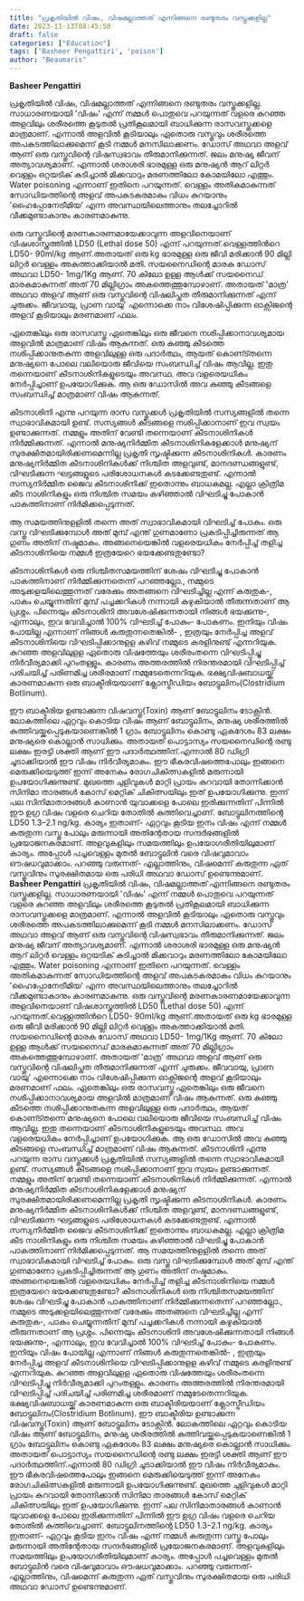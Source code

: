```yaml
---
title: "പ്രകൃതിയിൽ വിഷം, വിഷമല്ലാത്തത് എന്നിങ്ങനെ രണ്ടുതരം വസ്തുക്കളില്ല"
date: 2023-11-13T08:45:50
draft: false
categories: ["Education"]
tags: ['Basheer Pengattiri', 'poison']
author: "Beaumaris"
---
```


<strong>Basheer Pengattiri</strong>

പ്രകൃതിയിൽ വിഷം, വിഷമല്ലാത്തത് എന്നിങ്ങനെ രണ്ടുതരം വസ്തുക്കളില്ല. സാധാരണയായി 'വിഷം' എന്ന് നമ്മൾ പൊതുവെ പറയുന്നത് വളരെ കുറഞ്ഞ അളവിലും ശരീരത്തെ കൂടുതൽ പ്രതികൂലമായി ബാധിക്കുന്ന രാസവസ്തുക്കളെ മാത്രമാണ്. എന്നാൽ അളവിൽ കൂടിയാലും ഏതൊരു വസ്തുവും ശരീരത്തെ അപകടത്തിലാക്കുമെന്ന് കൂടി നമ്മൾ മനസിലാക്കണം. ഡോസ് അഥവാ അളവ് ആണ് ഒരു വസ്തുവിന്റെ വിഷസ്വഭാവം തീരുമാനിക്കുന്നത്. ജലം മനുഷ്യ ജീവന് അത്യാവശ്യമാണ്. എന്നാൽ ശരാശരി ഭാരമുള്ള ഒരു മനുഷ്യൻ ആറ് ലിറ്റർ വെള്ളം ഒറ്റയടിക് കുടിച്ചാൽ മിക്കവാറും മരണത്തിലോ കോമയിലോ എത്തും. Water poisoning എന്നാണ് ഇതിനെ പറയുന്നത്. വെള്ളം അതികമാകുന്നത് സോഡിയത്തിന്റെ അളവ് അപകടകരമാകും വിധം കുറയാനും 'ഹൈപ്പോനേട്രീമിയ' എന്ന അവസ്ഥയിലെത്താനും തലച്ചോറിൽ വീക്കമുണ്ടാകാനും കാരണമാകുന്നു.

ഒരു വസ്തുവിന്റെ മരണകാരണമായേക്കാവുന്ന അളവിനെയാണ് വിഷശാസ്ത്രത്തിൽ LD50 (Lethal dose 50) എന്ന് പറയുന്നത്.വെള്ളത്തിൻറെ LD50- 90ml/kg ആണ്.അതായത് ഒരു kg ഭാരമുള്ള ഒരു ജീവി മരിക്കാൻ 90 മില്ലി ലിറ്റർ വെള്ളം അകത്താക്കിയാൽ മതി. സയനൈഡിന്റെ മാരക ഡോസ് അഥവാ LD50- 1mg/1Kg ആണ്. 70 കിലോ ഉള്ള ആൾക്ക് സയനൈഡ് മാരകമാകുന്നത് അത് 70 മില്ലിഗ്രാം അകത്തെത്തുമ്പോഴാണ്. അതായത് 'മാത്ര' അഥവാ അളവ് ആണ് ഒരു വസ്തുവിന്റെ വിഷലിപ്തത തീരുമാനിക്കുന്നത് എന്ന് ചുരുക്കം. ജീവവായു, പ്രാണ വായു' എന്നൊക്കെ നാം വിശേഷിപ്പിക്കുന്ന ഓക്സിജന്റെ അളവ് കൂടിയാലും മരണമാണ് ഫലം.

ഏതെങ്കിലും ഒരു രാസവസ്തു ഏതെങ്കിലും ഒരു ജീവനെ നശിപ്പിക്കാനാവശ്യമായ അളവിൽ മാത്രമാണ് വിഷം ആകുന്നത്. ഒരു കുഞ്ഞു കീടത്തെ നശിപ്പിക്കാനുതകുന്ന അളവിലുള്ള ഒരു പദാർത്ഥം, ആയത് കൊണ്ട്തന്നെ മനുഷ്യനെ പോലെ വലിയൊരു ജീവിയെ സംബന്ധിച്ച് വിഷം ആവില്ല. ഇതു തന്നെയാണ് കീടനാശിനികളുടെയും അവസ്ഥ. അവ വളരെയധികം നേർപ്പിച്ചാണ് ഉപയോഗിക്കുക. ആ ഒരു ഡോസിൽ അവ കുഞ്ഞു കീടങ്ങളെ സംബന്ധിച്ച് മാത്രമാണ് വിഷം ആകുന്നത്.

കീടനാശിനി എന്നു പറയുന്ന രാസ വസ്തുക്കൾ പ്രകൃതിയിൽ സസ്യങ്ങളിൽ തന്നെ സ്വാഭാവികമായി ഉണ്ട്. സസ്യങ്ങൾ കീടങ്ങളെ നശിപ്പിക്കാനാണ് ഇവ സ്വയം ഉണ്ടാക്കുന്നത്. നമ്മളും അതിന് വേണ്ടി തന്നെയാണ് കീടനാശിനികൾ നിർമ്മിക്കുന്നത്. എന്നാൽ മനുഷ്യനിർമ്മിത കീടനാശിനികളേക്കാൾ മനുഷ്യന് സുരക്ഷിതമായിരിക്കണമെന്നില്ല പ്രകൃതി സൃഷ്ടിക്കുന്ന കീടനാശിനികൾ. കാരണം മനുഷ്യനിർമ്മിത കീടനാശിനികൾക്ക് നിശ്ചിത അളവുണ്ട്, മാനദണ്ഡങ്ങളുണ്ട്, വിഘടിക്കുന്ന ഘട്ടങ്ങളുടെ പരിശോധനകൾ കടക്കേണ്ടതുണ്ട്. എന്നാൽ സസ്യനിർമ്മിത ജൈവ കീടനാശിനിക്ക് ഇതൊന്നും ബാധകമല്ല. എല്ലാ ക്രിത്രിമ കീട നാശിനികളും ഒരു നിശ്ചിത സമയം കഴിഞ്ഞാൽ വിഘടിച്ചു പോകാൻ പാകത്തിനാണ് നിർമിക്കപ്പെടുന്നത്.

ആ സമയത്തിനുളളിൽ തന്നെ അത് സ്വാഭാവികമായി വിഘടിച്ച് പോകും. ഒരു വസ്തു വിഘടിക്കുമ്പോൾ അത് മുമ്പ് എന്ത് ഗുണമാണോ പ്രകടിപ്പിച്ചിരുന്നത് ആ ഗുണം അതിന് നഷ്ടമാകും. അങ്ങനെയെങ്കിൽ വളരെയധികം നേർപ്പിച്ച് തളിച്ച കീടനാശിനിയെ നമ്മൾ ഇത്രയേറെ ഭയക്കേണ്ടതുണ്ടോ?

കീടനാശിനികൾ ഒരു നിശ്ചിതസമയത്തിന് ശേഷം വിഘടിച്ചു പോകാൻ പാകത്തിനാണ് നിർമ്മിക്കുന്നതെന്ന് പറഞ്ഞല്ലോ., നമ്മുടെ അടുക്കളയിലെത്തുന്നത് വരേക്കും അതങ്ങനെ വിഘടിച്ചില്ല എന്ന് കരുതുക-, പാകം ചെയ്യുന്നതിന് മുമ്പ് പച്ചക്കറികൾ നന്നായി കഴുകിയാൽ തീരുന്നതാണ് ആ പ്രശ്നം. പിന്നെയും കീടനാശിനി അവശേഷിക്കുന്നതായി നിങ്ങൾ ഭയക്കുന്നു-, എന്നാലും, ഇവ വേവിച്ചാൽ 100% വിഘടിച്ച് പോകും- പോകണം. ഇനിയും വിഷം പോയില്ല എന്നാണ് നിങ്ങൾ കരുതുന്നതെങ്കിൽ- , ഇത്രയും നേർപ്പിച്ച അളവ് കീടനാശിനിയെ വിഘടിപ്പിക്കാനുളള കഴിവ് നമ്മുടെ കരളിനുണ്ട് എന്നറിയുക. കുറഞ്ഞ അളവിലുളള ഏതൊരു വിഷത്തേയും ശരീരംതന്നെ വിഘടിപ്പിച്ചു നിർവീര്യമാക്കി പുറംതള്ളും. കാരണം അത്തരത്തിൽ നിരന്തരമായി വിഘടിപ്പിച്ച് പരിചയിച്ച് പരിണമിച്ച ശരീരമാണ് നമ്മുടേതെന്നറിയുക.
ഭക്ഷ്യവിഷബാധയ്ക്ക് കാരണമാകുന്ന ഒരു ബാക്ടീരിയയാണ് ക്ലോസ്ട്രീഡിയം ബോട്ടുലിനം(Clostridium Botlinum).

ഈ ബാക്ടീരിയ ഉണ്ടാക്കുന്ന വിഷവസ്തു(Toxin) ആണ് ബോട്ടുലിനം ടോക്സിൻ. ലോകത്തിലെ ഏറ്റവും കൊടിയ വിഷം ആണ് ബോട്ടുലിനം, മനുഷ്യ ശരീരത്തിൽ കുത്തിവയ്ക്കപ്പെടുകയാണെങ്കിൽ 1 ഗ്രാം ബോട്ടുലിനം കൊണ്ടു ഏകദേശം 83 ലക്ഷം മനുഷ്യരെ കൊല്ലാൻ സാധിക്കും. അതായത് പൊട്ടാസ്യം സയനൈഡിന്റെ രണ്ടു ലക്ഷം ഇരട്ടി ശക്തി ആണ് ഈ പദാർത്ഥത്തിന്.എന്നാൽ 80 ഡിഗ്രി ചൂടാക്കിയാൽ ഈ വിഷം നിർവീര്യമാകും. ഈ ഭീകരവിഷത്തെപോലും ഇങ്ങനെ മെരുക്കിയെടുത്ത് ഇന്ന് അനേകം രോഗചികിത്സകളിൽ മരുന്നായി ഉപയോഗിക്കുന്നുണ്ട്. മുഖത്തെ ചുളിവുകൾ മാറ്റി പ്രായം കുറവായി തോന്നിക്കാൻ സിനിമാ താരങ്ങൾ കോസ് മെറ്റിക് ചികിത്സയിലും ഇത് ഉപയോഗിക്കുന്നു. ഇന്ന് പല സിനിമാതാരങ്ങൾ കാണാൻ യുവാക്കളെ പോലെ ഇരിക്കുന്നതിന് പിന്നിൽ ഈ ഉഗ്ര വിഷം വളരെ ചെറിയ തോതിൽ കുത്തിവെച്ചാണ്. ബോട്ടുലിനത്തിന്റെ LD50 1.3–2.1 ng/kg. കാര്യം ഇതാണ്- ഏറ്റവും കൂടിയ ഇനം വിഷം എന്ന് നമ്മൾ കരുതുന്ന വസ്തു പോലും മരുന്നായി അതിന്റേതായ സന്ദർഭങ്ങളിൽ പ്രയോജനകരമാണ്. അളവുകളിലും സമയത്തിലും ഉപയോഗരീതിയിലുമാണ് കാര്യം. അപ്പോൾ പച്ചവെള്ളം മുതൽ ബോട്ടുലിൻ വരെ വിഷവുമാവാം ഔഷധവുമാക്കാം. പറഞ്ഞു വരുന്നത്- എല്ലാത്തിനും, വിഷമെന്ന് കരുതുന്ന ഏത് വസ്തുവിനും സുരക്ഷിതമായ ഒരു പരിധി അഥവാ ഡോസ് ഉണ്ടെന്നുമാണ്.
**Basheer Pengattiri** പ്രകൃതിയിൽ വിഷം, വിഷമല്ലാത്തത് എന്നിങ്ങനെ രണ്ടുതരം വസ്തുക്കളില്ല. സാധാരണയായി 'വിഷം' എന്ന് നമ്മൾ പൊതുവെ പറയുന്നത് വളരെ കുറഞ്ഞ അളവിലും ശരീരത്തെ കൂടുതൽ പ്രതികൂലമായി ബാധിക്കുന്ന രാസവസ്തുക്കളെ മാത്രമാണ്. എന്നാൽ അളവിൽ കൂടിയാലും ഏതൊരു വസ്തുവും ശരീരത്തെ അപകടത്തിലാക്കുമെന്ന് കൂടി നമ്മൾ മനസിലാക്കണം. ഡോസ് അഥവാ അളവ് ആണ് ഒരു വസ്തുവിന്റെ വിഷസ്വഭാവം തീരുമാനിക്കുന്നത്. ജലം മനുഷ്യ ജീവന് അത്യാവശ്യമാണ്. എന്നാൽ ശരാശരി ഭാരമുള്ള ഒരു മനുഷ്യൻ ആറ് ലിറ്റർ വെള്ളം ഒറ്റയടിക് കുടിച്ചാൽ മിക്കവാറും മരണത്തിലോ കോമയിലോ എത്തും. Water poisoning എന്നാണ് ഇതിനെ പറയുന്നത്. വെള്ളം അതികമാകുന്നത് സോഡിയത്തിന്റെ അളവ് അപകടകരമാകും വിധം കുറയാനും 'ഹൈപ്പോനേട്രീമിയ' എന്ന അവസ്ഥയിലെത്താനും തലച്ചോറിൽ വീക്കമുണ്ടാകാനും കാരണമാകുന്നു. ഒരു വസ്തുവിന്റെ മരണകാരണമായേക്കാവുന്ന അളവിനെയാണ് വിഷശാസ്ത്രത്തിൽ LD50 (Lethal dose 50) എന്ന് പറയുന്നത്.വെള്ളത്തിൻറെ LD50- 90ml/kg ആണ്.അതായത് ഒരു kg ഭാരമുള്ള ഒരു ജീവി മരിക്കാൻ 90 മില്ലി ലിറ്റർ വെള്ളം അകത്താക്കിയാൽ മതി. സയനൈഡിന്റെ മാരക ഡോസ് അഥവാ LD50- 1mg/1Kg ആണ്. 70 കിലോ ഉള്ള ആൾക്ക് സയനൈഡ് മാരകമാകുന്നത് അത് 70 മില്ലിഗ്രാം അകത്തെത്തുമ്പോഴാണ്. അതായത് 'മാത്ര' അഥവാ അളവ് ആണ് ഒരു വസ്തുവിന്റെ വിഷലിപ്തത തീരുമാനിക്കുന്നത് എന്ന് ചുരുക്കം. ജീവവായു, പ്രാണ വായു' എന്നൊക്കെ നാം വിശേഷിപ്പിക്കുന്ന ഓക്സിജന്റെ അളവ് കൂടിയാലും മരണമാണ് ഫലം. ഏതെങ്കിലും ഒരു രാസവസ്തു ഏതെങ്കിലും ഒരു ജീവനെ നശിപ്പിക്കാനാവശ്യമായ അളവിൽ മാത്രമാണ് വിഷം ആകുന്നത്. ഒരു കുഞ്ഞു കീടത്തെ നശിപ്പിക്കാനുതകുന്ന അളവിലുള്ള ഒരു പദാർത്ഥം, ആയത് കൊണ്ട്തന്നെ മനുഷ്യനെ പോലെ വലിയൊരു ജീവിയെ സംബന്ധിച്ച് വിഷം ആവില്ല. ഇതു തന്നെയാണ് കീടനാശിനികളുടെയും അവസ്ഥ. അവ വളരെയധികം നേർപ്പിച്ചാണ് ഉപയോഗിക്കുക. ആ ഒരു ഡോസിൽ അവ കുഞ്ഞു കീടങ്ങളെ സംബന്ധിച്ച് മാത്രമാണ് വിഷം ആകുന്നത്. കീടനാശിനി എന്നു പറയുന്ന രാസ വസ്തുക്കൾ പ്രകൃതിയിൽ സസ്യങ്ങളിൽ തന്നെ സ്വാഭാവികമായി ഉണ്ട്. സസ്യങ്ങൾ കീടങ്ങളെ നശിപ്പിക്കാനാണ് ഇവ സ്വയം ഉണ്ടാക്കുന്നത്. നമ്മളും അതിന് വേണ്ടി തന്നെയാണ് കീടനാശിനികൾ നിർമ്മിക്കുന്നത്. എന്നാൽ മനുഷ്യനിർമ്മിത കീടനാശിനികളേക്കാൾ മനുഷ്യന് സുരക്ഷിതമായിരിക്കണമെന്നില്ല പ്രകൃതി സൃഷ്ടിക്കുന്ന കീടനാശിനികൾ. കാരണം മനുഷ്യനിർമ്മിത കീടനാശിനികൾക്ക് നിശ്ചിത അളവുണ്ട്, മാനദണ്ഡങ്ങളുണ്ട്, വിഘടിക്കുന്ന ഘട്ടങ്ങളുടെ പരിശോധനകൾ കടക്കേണ്ടതുണ്ട്. എന്നാൽ സസ്യനിർമ്മിത ജൈവ കീടനാശിനിക്ക് ഇതൊന്നും ബാധകമല്ല. എല്ലാ ക്രിത്രിമ കീട നാശിനികളും ഒരു നിശ്ചിത സമയം കഴിഞ്ഞാൽ വിഘടിച്ചു പോകാൻ പാകത്തിനാണ് നിർമിക്കപ്പെടുന്നത്. ആ സമയത്തിനുളളിൽ തന്നെ അത് സ്വാഭാവികമായി വിഘടിച്ച് പോകും. ഒരു വസ്തു വിഘടിക്കുമ്പോൾ അത് മുമ്പ് എന്ത് ഗുണമാണോ പ്രകടിപ്പിച്ചിരുന്നത് ആ ഗുണം അതിന് നഷ്ടമാകും. അങ്ങനെയെങ്കിൽ വളരെയധികം നേർപ്പിച്ച് തളിച്ച കീടനാശിനിയെ നമ്മൾ ഇത്രയേറെ ഭയക്കേണ്ടതുണ്ടോ? കീടനാശിനികൾ ഒരു നിശ്ചിതസമയത്തിന് ശേഷം വിഘടിച്ചു പോകാൻ പാകത്തിനാണ് നിർമ്മിക്കുന്നതെന്ന് പറഞ്ഞല്ലോ., നമ്മുടെ അടുക്കളയിലെത്തുന്നത് വരേക്കും അതങ്ങനെ വിഘടിച്ചില്ല എന്ന് കരുതുക-, പാകം ചെയ്യുന്നതിന് മുമ്പ് പച്ചക്കറികൾ നന്നായി കഴുകിയാൽ തീരുന്നതാണ് ആ പ്രശ്നം. പിന്നെയും കീടനാശിനി അവശേഷിക്കുന്നതായി നിങ്ങൾ ഭയക്കുന്നു-, എന്നാലും, ഇവ വേവിച്ചാൽ 100% വിഘടിച്ച് പോകും- പോകണം. ഇനിയും വിഷം പോയില്ല എന്നാണ് നിങ്ങൾ കരുതുന്നതെങ്കിൽ- , ഇത്രയും നേർപ്പിച്ച അളവ് കീടനാശിനിയെ വിഘടിപ്പിക്കാനുളള കഴിവ് നമ്മുടെ കരളിനുണ്ട് എന്നറിയുക. കുറഞ്ഞ അളവിലുളള ഏതൊരു വിഷത്തേയും ശരീരംതന്നെ വിഘടിപ്പിച്ചു നിർവീര്യമാക്കി പുറംതള്ളും. കാരണം അത്തരത്തിൽ നിരന്തരമായി വിഘടിപ്പിച്ച് പരിചയിച്ച് പരിണമിച്ച ശരീരമാണ് നമ്മുടേതെന്നറിയുക. ഭക്ഷ്യവിഷബാധയ്ക്ക് കാരണമാകുന്ന ഒരു ബാക്ടീരിയയാണ് ക്ലോസ്ട്രീഡിയം ബോട്ടുലിനം(Clostridium Botlinum). ഈ ബാക്ടീരിയ ഉണ്ടാക്കുന്ന വിഷവസ്തു(Toxin) ആണ് ബോട്ടുലിനം ടോക്സിൻ. ലോകത്തിലെ ഏറ്റവും കൊടിയ വിഷം ആണ് ബോട്ടുലിനം, മനുഷ്യ ശരീരത്തിൽ കുത്തിവയ്ക്കപ്പെടുകയാണെങ്കിൽ 1 ഗ്രാം ബോട്ടുലിനം കൊണ്ടു ഏകദേശം 83 ലക്ഷം മനുഷ്യരെ കൊല്ലാൻ സാധിക്കും. അതായത് പൊട്ടാസ്യം സയനൈഡിന്റെ രണ്ടു ലക്ഷം ഇരട്ടി ശക്തി ആണ് ഈ പദാർത്ഥത്തിന്.എന്നാൽ 80 ഡിഗ്രി ചൂടാക്കിയാൽ ഈ വിഷം നിർവീര്യമാകും. ഈ ഭീകരവിഷത്തെപോലും ഇങ്ങനെ മെരുക്കിയെടുത്ത് ഇന്ന് അനേകം രോഗചികിത്സകളിൽ മരുന്നായി ഉപയോഗിക്കുന്നുണ്ട്. മുഖത്തെ ചുളിവുകൾ മാറ്റി പ്രായം കുറവായി തോന്നിക്കാൻ സിനിമാ താരങ്ങൾ കോസ് മെറ്റിക് ചികിത്സയിലും ഇത് ഉപയോഗിക്കുന്നു. ഇന്ന് പല സിനിമാതാരങ്ങൾ കാണാൻ യുവാക്കളെ പോലെ ഇരിക്കുന്നതിന് പിന്നിൽ ഈ ഉഗ്ര വിഷം വളരെ ചെറിയ തോതിൽ കുത്തിവെച്ചാണ്. ബോട്ടുലിനത്തിന്റെ LD50 1.3–2.1 ng/kg. കാര്യം ഇതാണ്- ഏറ്റവും കൂടിയ ഇനം വിഷം എന്ന് നമ്മൾ കരുതുന്ന വസ്തു പോലും മരുന്നായി അതിന്റേതായ സന്ദർഭങ്ങളിൽ പ്രയോജനകരമാണ്. അളവുകളിലും സമയത്തിലും ഉപയോഗരീതിയിലുമാണ് കാര്യം. അപ്പോൾ പച്ചവെള്ളം മുതൽ ബോട്ടുലിൻ വരെ വിഷവുമാവാം ഔഷധവുമാക്കാം. പറഞ്ഞു വരുന്നത്- എല്ലാത്തിനും, വിഷമെന്ന് കരുതുന്ന ഏത് വസ്തുവിനും സുരക്ഷിതമായ ഒരു പരിധി അഥവാ ഡോസ് ഉണ്ടെന്നുമാണ്.
